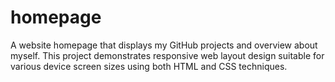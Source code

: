 # homepage
A website homepage that displays my GitHub projects and overview about myself. This project demonstrates responsive web layout design suitable for various device screen sizes using both HTML and CSS techniques.
